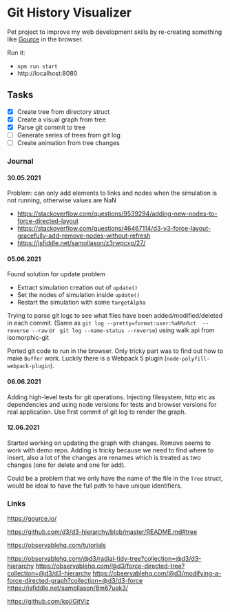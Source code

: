 # Git History Visualizer

Pet project to improve my web development skills by re-creating something like [Gource](https://gource.io/) in the browser.


Run it:
- `npm run start`
- http://localhost:8080


## Tasks
- [x] Create tree from directory struct
- [x] Create a visual graph from tree
- [x] Parse git commit to tree
- [ ] Generate series of trees from git log
- [ ] Create animation from tree changes

### Journal
#### 30.05.2021
Problem: can only add elements to links and nodes when the simulation is not running, otherwise values are NaN
- https://stackoverflow.com/questions/9539294/adding-new-nodes-to-force-directed-layout
- https://stackoverflow.com/questions/46467114/d3-v3-force-layout-gracefully-add-remove-nodes-without-refresh
- https://jsfiddle.net/samollason/z3rwpcxp/27/

#### 05.06.2021
Found solution for update problem
- Extract simulation creation out of `update()`
- Set the nodes of simulation inside `update()`
- Restart the simulation with some `targetAlpha`

Trying to parse git logs to see what files have been added/modified/deleted in each commit.
(Same as `git log --pretty=format:user:%aN%n%ct  --reverse --raw` or ` git log --name-status --reverse`) using walk api from isomorphic-git

Ported git code to run in the browser. Only tricky part was to find out how to make `Buffer` work. Luckily there is a 
Webpack 5 plugin (`node-polyfill-webpack-plugin`). 

#### 06.06.2021
Adding high-level tests for git operations. Injecting filesystem, http etc as dependencies and using node versions for
tests and browser versions for real application.
Use first commit of git log to render the graph.

#### 12.06.2021
Started working on updating the graph with changes. Remove seems to work with demo repo.
Adding is tricky because we need to find where to insert, also a lot of the changes are
renames which is treated as two changes (one for delete and one for add).

Could be a problem that we only have the name of the file in the `Tree` struct, would be ideal to have the full path to 
have unique identifiers.

### Links
https://gource.io/

https://github.com/d3/d3-hierarchy/blob/master/README.md#tree

https://observablehq.com/tutorials

https://observablehq.com/@d3/radial-tidy-tree?collection=@d3/d3-hierarchy
https://observablehq.com/@d3/force-directed-tree?collection=@d3/d3-hierarchy
https://observablehq.com/@d3/modifying-a-force-directed-graph?collection=@d3/d3-force
https://jsfiddle.net/samollason/8m67uek3/

https://github.com/kpj/GitViz